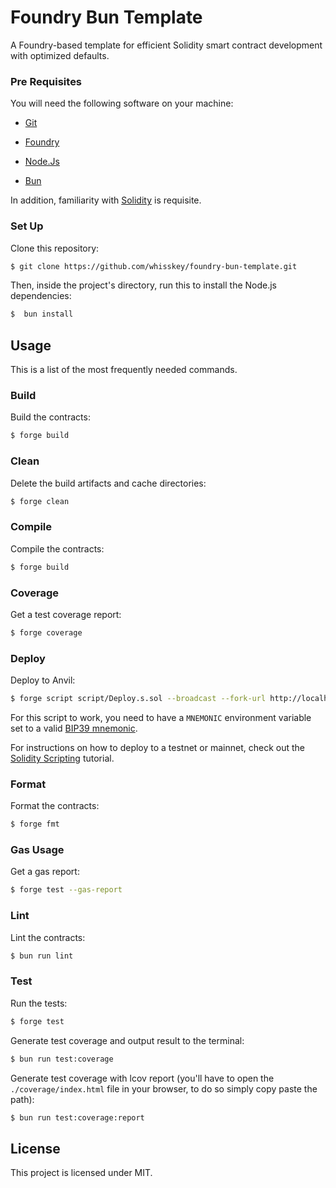 # Foundry Bun Template

A Foundry-based template for efficient Solidity smart contract development with optimized defaults.

### Pre Requisites

You will need the following software on your machine:

- [Git](https://git-scm.com/downloads)

- [Foundry](https://github.com/foundry-rs/foundry)

- [Node.Js](https://nodejs.org/en/download/package-manager)

- [Bun](https://bun.sh)

In addition, familiarity with [Solidity](https://soliditylang.org) is requisite.

### Set Up

Clone this repository:

```sh
$ git clone https://github.com/whisskey/foundry-bun-template.git
```

Then, inside the project's directory, run this to install the Node.js dependencies:

```sh
$  bun install
```

## Usage

This is a list of the most frequently needed commands.

### Build

Build the contracts:

```sh
$ forge build
```

### Clean

Delete the build artifacts and cache directories:

```sh
$ forge clean
```

### Compile

Compile the contracts:

```sh
$ forge build
```

### Coverage

Get a test coverage report:

```sh
$ forge coverage
```

### Deploy

Deploy to Anvil:

```sh
$ forge script script/Deploy.s.sol --broadcast --fork-url http://localhost:8545
```

For this script to work, you need to have a `MNEMONIC` environment variable set to a valid
[BIP39 mnemonic](https://iancoleman.io/bip39/).

For instructions on how to deploy to a testnet or mainnet, check out the
[Solidity Scripting](https://book.getfoundry.sh/tutorials/solidity-scripting.html) tutorial.

### Format

Format the contracts:

```sh
$ forge fmt
```

### Gas Usage

Get a gas report:

```sh
$ forge test --gas-report
```

### Lint

Lint the contracts:

```sh
$ bun run lint
```

### Test

Run the tests:

```sh
$ forge test
```

Generate test coverage and output result to the terminal:

```sh
$ bun run test:coverage
```

Generate test coverage with lcov report (you'll have to open the `./coverage/index.html` file in your browser, to do so
simply copy paste the path):

```sh
$ bun run test:coverage:report
```

## License

This project is licensed under MIT.
